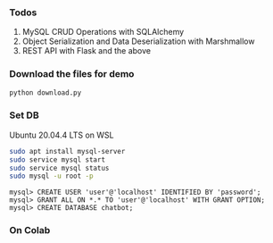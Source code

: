 ### Todos

1. MySQL CRUD Operations with SQLAlchemy
2. Object Serialization and Data Deserialization with Marshmallow
3. REST API with Flask and the above

### Download the files for demo

```bash
python download.py
```

### Set DB
Ubuntu 20.04.4 LTS on WSL
```bash
sudo apt install mysql-server
sudo service mysql start
sudo service mysql status
sudo mysql -u root -p
```

```mysql
mysql> CREATE USER 'user'@'localhost' IDENTIFIED BY 'password';
mysql> GRANT ALL ON *.* TO 'user'@'localhost' WITH GRANT OPTION;
mysql> CREATE DATABASE chatbot;
```

### On Colab


